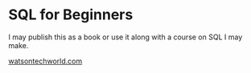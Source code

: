 # SQL for Beginners

I may publish this as a book or use it along with a course on SQL I may make.

<a href="https://watsontechworld.com" target="_blank" rel="noopener">watsontechworld.com</a>

